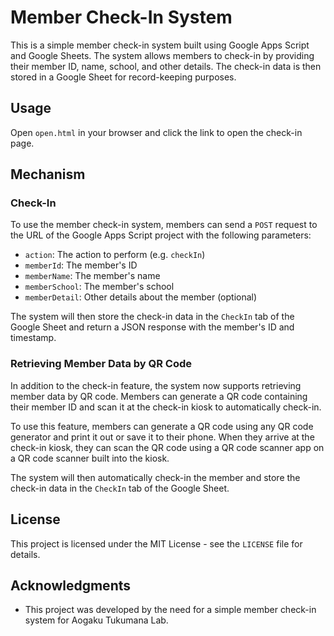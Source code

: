# Member Check-In System

This is a simple member check-in system built using Google Apps Script and Google Sheets. The system allows members to check-in by providing their member ID, name, school, and other details. The check-in data is then stored in a Google Sheet for record-keeping purposes.

## Usage

Open `open.html` in your browser and click the link to open the check-in page.

## Mechanism

### Check-In

To use the member check-in system, members can send a `POST` request to the URL of the Google Apps Script project with the following parameters:

- `action`: The action to perform (e.g. `checkIn`)
- `memberId`: The member's ID
- `memberName`: The member's name
- `memberSchool`: The member's school
- `memberDetail`: Other details about the member (optional)

The system will then store the check-in data in the `CheckIn` tab of the Google Sheet and return a JSON response with the member's ID and timestamp.

### Retrieving Member Data by QR Code

In addition to the check-in feature, the system now supports retrieving member data by QR code. Members can generate a QR code containing their member ID and scan it at the check-in kiosk to automatically check-in.

To use this feature, members can generate a QR code using any QR code generator and print it out or save it to their phone. When they arrive at the check-in kiosk, they can scan the QR code using a QR code scanner app on a QR code scanner built into the kiosk.

The system will then automatically check-in the member and store the check-in data in the `CheckIn` tab of the Google Sheet.

## License

This project is licensed under the MIT License - see the `LICENSE` file for details.

## Acknowledgments

- This project was developed by the need for a simple member check-in system for Aogaku Tukumana Lab.
